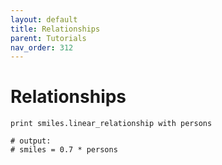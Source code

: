 ```yaml
---
layout: default
title: Relationships
parent: Tutorials
nav_order: 312
---
```


# Relationships

    print smiles.linear_relationship with persons 
    
    # output:
    # smiles = 0.7 * persons
